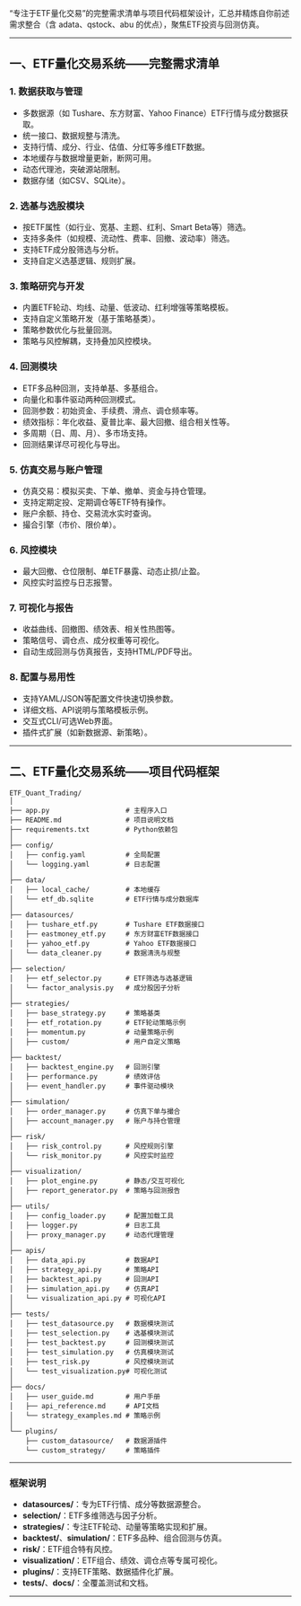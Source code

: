 “专注于ETF量化交易”的完整需求清单与项目代码框架设计，汇总并精炼自你前述需求整合（含 adata、qstock、abu 的优点），聚焦ETF投资与回测仿真。

---

## 一、ETF量化交易系统——完整需求清单

### 1. 数据获取与管理
- 多数据源（如 Tushare、东方财富、Yahoo Finance）ETF行情与成分数据获取。
- 统一接口、数据规整与清洗。
- 支持行情、成分、行业、估值、分红等多维ETF数据。
- 本地缓存与数据增量更新，断网可用。
- 动态代理池，突破源站限制。
- 数据存储（如CSV、SQLite）。

### 2. 选基与选股模块
- 按ETF属性（如行业、宽基、主题、红利、Smart Beta等）筛选。
- 支持多条件（如规模、流动性、费率、回撤、波动率）筛选。
- 支持ETF成分股筛选与分析。
- 支持自定义选基逻辑、规则扩展。

### 3. 策略研究与开发
- 内置ETF轮动、均线、动量、低波动、红利增强等策略模板。
- 支持自定义策略开发（基于策略基类）。
- 策略参数优化与批量回测。
- 策略与风控解耦，支持叠加风控模块。

### 4. 回测模块
- ETF多品种回测，支持单基、多基组合。
- 向量化和事件驱动两种回测模式。
- 回测参数：初始资金、手续费、滑点、调仓频率等。
- 绩效指标：年化收益、夏普比率、最大回撤、组合相关性等。
- 多周期（日、周、月）、多市场支持。
- 回测结果详尽可视化与导出。

### 5. 仿真交易与账户管理
- 仿真交易：模拟买卖、下单、撤单、资金与持仓管理。
- 支持定期定投、定期调仓等ETF特有操作。
- 账户余额、持仓、交易流水实时查询。
- 撮合引擎（市价、限价单）。

### 6. 风控模块
- 最大回撤、仓位限制、单ETF暴露、动态止损/止盈。
- 风控实时监控与日志报警。

### 7. 可视化与报告
- 收益曲线、回撤图、绩效表、相关性热图等。
- 策略信号、调仓点、成分权重等可视化。
- 自动生成回测与仿真报告，支持HTML/PDF导出。

### 8. 配置与易用性
- 支持YAML/JSON等配置文件快速切换参数。
- 详细文档、API说明与策略模板示例。
- 交互式CLI/可选Web界面。
- 插件式扩展（如新数据源、新策略）。

---

## 二、ETF量化交易系统——项目代码框架

```plaintext
ETF_Quant_Trading/
│
├── app.py                   # 主程序入口
├── README.md                # 项目说明文档
├── requirements.txt         # Python依赖包
│
├── config/
│   ├── config.yaml          # 全局配置
│   └── logging.yaml         # 日志配置
│
├── data/
│   ├── local_cache/         # 本地缓存
│   └── etf_db.sqlite        # ETF行情与成分数据库
│
├── datasources/
│   ├── tushare_etf.py       # Tushare ETF数据接口
│   ├── eastmoney_etf.py     # 东方财富ETF数据接口
│   ├── yahoo_etf.py         # Yahoo ETF数据接口
│   └── data_cleaner.py      # 数据清洗与规整
│
├── selection/
│   ├── etf_selector.py      # ETF筛选与选基逻辑
│   └── factor_analysis.py   # 成分股因子分析
│
├── strategies/
│   ├── base_strategy.py     # 策略基类
│   ├── etf_rotation.py      # ETF轮动策略示例
│   ├── momentum.py          # 动量策略示例
│   ├── custom/              # 用户自定义策略
│
├── backtest/
│   ├── backtest_engine.py   # 回测引擎
│   ├── performance.py       # 绩效评估
│   ├── event_handler.py     # 事件驱动模块
│
├── simulation/
│   ├── order_manager.py     # 仿真下单与撮合
│   ├── account_manager.py   # 账户与持仓管理
│
├── risk/
│   ├── risk_control.py      # 风控规则引擎
│   └── risk_monitor.py      # 风控实时监控
│
├── visualization/
│   ├── plot_engine.py       # 静态/交互可视化
│   ├── report_generator.py  # 策略与回测报告
│
├── utils/
│   ├── config_loader.py     # 配置加载工具
│   ├── logger.py            # 日志工具
│   ├── proxy_manager.py     # 动态代理管理
│
├── apis/
│   ├── data_api.py          # 数据API
│   ├── strategy_api.py      # 策略API
│   ├── backtest_api.py      # 回测API
│   ├── simulation_api.py    # 仿真API
│   └── visualization_api.py # 可视化API
│
├── tests/
│   ├── test_datasource.py   # 数据模块测试
│   ├── test_selection.py    # 选基模块测试
│   ├── test_backtest.py     # 回测模块测试
│   ├── test_simulation.py   # 仿真模块测试
│   ├── test_risk.py         # 风控模块测试
│   └── test_visualization.py# 可视化测试
│
├── docs/
│   ├── user_guide.md        # 用户手册
│   ├── api_reference.md     # API文档
│   └── strategy_examples.md # 策略示例
│
└── plugins/
    ├── custom_datasource/   # 数据源插件
    └── custom_strategy/     # 策略插件

```

---

### 框架说明
- **datasources/**：专为ETF行情、成分等数据源整合。
- **selection/**：ETF多维筛选与因子分析。
- **strategies/**：专注ETF轮动、动量等策略实现和扩展。
- **backtest/**、**simulation/**：ETF多品种、组合回测与仿真。
- **risk/**：ETF组合特有风控。
- **visualization/**：ETF组合、绩效、调仓点等专属可视化。
- **plugins/**：支持ETF策略、数据插件化扩展。
- **tests/**、**docs/**：全覆盖测试和文档。

---

